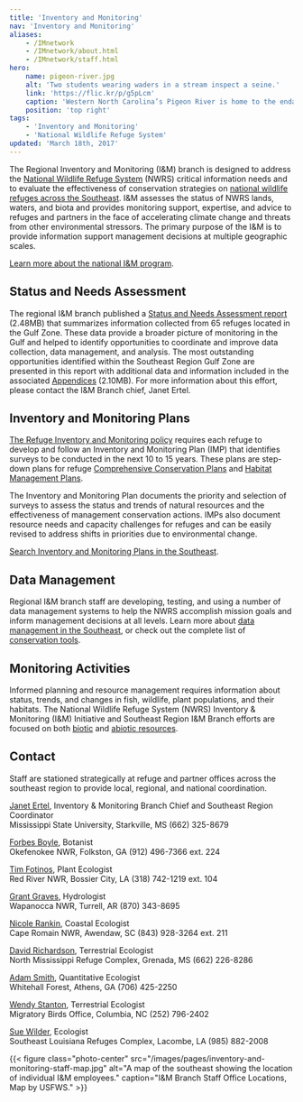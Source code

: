 ```yaml
---
title: 'Inventory and Monitoring'
nav: 'Inventory and Monitoring'
aliases:
    - /IMnetwork
    - /IMnetwork/about.html
    - /IMnetwork/staff.html
hero:
    name: pigeon-river.jpg
    alt: 'Two students wearing waders in a stream inspect a seine.'
    link: 'https://flic.kr/p/g5pLcm'
    caption: 'Western North Carolina’s Pigeon River is home to the endangered Appalachian elktoe mussel. Photo by Gary Peeples.'
    position: 'top right'
tags:
    - 'Inventory and Monitoring'
    - 'National Wildlife Refuge System'
updated: 'March 18th, 2017'
---
```


The Regional Inventory and Monitoring (I&M) branch is designed to address the [National Wildlife Refuge System](https://fws.gov/refuges) (NWRS) critical information needs and to evaluate the effectiveness of conservation strategies on [national wildlife refuges across the Southeast](https://usfws.github.io/southeast-mega-map/?layers=refuges&layers=Refuge+boundaries). I&M assesses the status of NWRS lands, waters, and biota and provides monitoring support, expertise, and advice to refuges and partners in the face of accelerating climate change and threats from other environmental stressors. The primary purpose of the I&M is to provide information support management decisions at multiple geographic scales.

[Learn more about the national I&M program](https://www.fws.gov/Refuges/NaturalResourcePC/IandM/).

## Status and Needs Assessment

The regional I&M branch published a [Status and Needs Assessment report](/pdf/report/inventory-and-monitoring-status-and-needs-assessement-gulf-zone-2014.pdf) (2.48MB) that summarizes information collected from 65 refuges located in the Gulf Zone.  These data provide a broader picture of monitoring in the Gulf and helped to identify opportunities to coordinate and improve data collection, data management, and analysis. The most outstanding opportunities identified within the Southeast Region Gulf Zone are presented in this report with additional data and information included in the associated [Appendices](/pdf/report/inventory-and-monitoring-status-and-needs-assessement-appendices-gulf-zone-2014.pdf) (2.10MB). For more information about this effort, please contact the I&M Branch chief, Janet Ertel.

## Inventory and Monitoring Plans

[The Refuge Inventory and Monitoring policy](https://www.fws.gov/policy/701fw2.html) requires each refuge to develop and follow an Inventory and Monitoring Plan (IMP) that identifies surveys to be conducted in the next 10 to 15 years. These plans are step-down plans for refuge [Comprehensive Conservation Plans](/reading-room?q=Comprehensive+Conservation+Plan) and [Habitat Management Plans](/reading-room?q=Habitat+Management+Plan).

The Inventory and Monitoring Plan documents the priority and selection of surveys to assess the status and trends of natural resources and the effectiveness of management conservation actions. IMPs also document resource needs and capacity challenges for refuges and can be easily revised to address shifts in priorities due to environmental change.

[Search Inventory and Monitoring Plans in the Southeast](/reading-room?q=Inventory+and+Monitoring+Plan).

## Data Management

Regional I&M branch staff are developing, testing, and using a number of data management systems to help the NWRS accomplish mission goals and inform management decisions at all levels. Learn more about [data management in the Southeast](/data-management), or check out the complete list of [conservation tools](/conservation-tools).

## Monitoring Activities

Informed planning and resource management requires information about status, trends, and changes in fish, wildlife, plant populations, and their habitats. The National Wildlife Refuge System (NWRS) Inventory & Monitoring (I&M) Initiative and Southeast Region I&M Branch efforts are focused on both [biotic](/national-wildlife-refuges/biotic-resources) and [abiotic resources](/national-wildlife-refuges/abiotic-resources).

## Contact

Staff are stationed strategically at refuge and partner offices across the southeast region to provide local, regional, and national coordination.

[Janet Ertel](mailto:janet_ertel@fws.gov),	Inventory &amp; Monitoring Branch Chief and Southeast Region Coordinator  
Mississippi State University, Starkville, MS	(662) 325-8679

[Forbes Boyle](mailto:maxwell_boyle@fws.gov),	Botanist  
Okefenokee NWR, Folkston, GA	(912) 496-7366 ext. 224

[Tim Fotinos](mailto:timothy_fotinos@fws.gov), Plant Ecologist  
Red River NWR, Bossier City, LA	(318) 742-1219 ext. 104

[Grant Graves](mailto:grant_graves@fws.gov), Hydrologist  
Wapanocca NWR, Turrell, AR	(870) 343-8695

[Nicole Rankin](mailto:nicole_rankin@fws.gov),	Coastal Ecologist  
Cape Romain NWR, Awendaw, SC	(843) 928-3264 ext. 211

[David Richardson](mailto:david_richardson@fws.gov), Terrestrial Ecologist  
North Mississippi Refuge Complex, Grenada, MS	(662) 226-8286

[Adam Smith](mailto:adam_d_smith@fws.gov), Quantitative Ecologist  
Whitehall Forest, Athens, GA	(706) 425-2250

[Wendy Stanton](wendy_stanton@fws.gov),	Terrestrial Ecologist  
Migratory Birds Office, Columbia, NC	(252) 796-2402

[Sue Wilder](sue_wilder@fws.gov), Ecologist  
Southeast Louisiana Refuges Complex, Lacombe, LA	(985) 882-2008

{{< figure class="photo-center" src="/images/pages/inventory-and-monitoring-staff-map.jpg" alt="A map of the southeast showing the location of individual I&M employees." caption="I&M Branch Staff Office Locations, Map by USFWS." >}}
